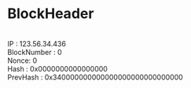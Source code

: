 # BlockHeader
<br>
IP : 123.56.34.436 <br>
BlockNumber : 0 <br>
Nonce: 0 <br>
Hash : 0x0000000000000000 <br>
PrevHash : 0x340000000000000000000000000000